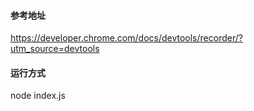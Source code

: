 #### 参考地址
https://developer.chrome.com/docs/devtools/recorder/?utm_source=devtools
#### 运行方式
node index.js